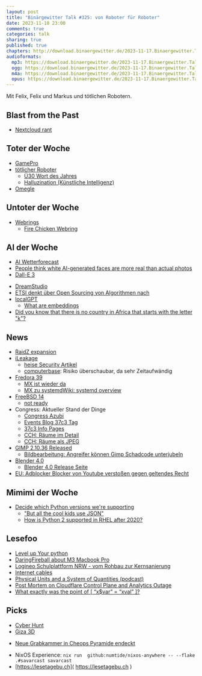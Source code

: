 ```yaml
---
layout: post
title: "Binärgewitter Talk #325: von Roboter für Roboter"
date: 2023-11-18 23:00
comments: true
categories: talk
sharing: true
published: true
chapters: http://download.binaergewitter.de/2023-11-17.Binaergewitter.Talk.325.chapters.txt
audioformats:
  mp3: https://download.binaergewitter.de/2023-11-17.Binaergewitter.Talk.325.mp3
  ogg: https://download.binaergewitter.de/2023-11-17.Binaergewitter.Talk.325.ogg
  m4a: https://download.binaergewitter.de/2023-11-17.Binaergewitter.Talk.325.m4a
  opus: https://download.binaergewitter.de/2023-11-17.Binaergewitter.Talk.325.opus
---
```

Mit Felix, Felix und Markus und tötlichen Robotern.

## Blast from the Past

- [Nextcloud rant]( https://blog.binaergewitter.de/2023/11/02/binaergewitter-talk-number-324-keller#isso-2334 )

## Toter der Woche
- [GamePro]( https://www.gamestar.de/artikel/byebye-gamepro-magazin,3403495.html )
- [tötlicher Roboter](https://www.heise.de/news/Verwechslung-mit-Gemuesekiste-Roboter-toetet-Techniker-9357055.html )
  - [Ü30 Wort des Jahres]( https://arstechnica.com/information-technology/2023/11/thanks-to-ai-hallucinate-is-cambridge-dictionarys-word-of-the-year-for-2023/ )
  - [Halluzination (Künstliche Intelligenz)]( https://de.wikipedia.org/wiki/Halluzination_(K%C3%BCnstliche_Intelligenz) )
- [Omegle]( https://www.omegle.com/ )

## Untoter der Woche
- [Webrings]( https://arne.me/articles/we-need-to-bring-back-webrings )
  * [Fire Chicken Webring]( https://github.com/bahlo/firechicken.club )

## AI der Woche

- [AI Wetterforecast]( https://arstechnica.com/science/2023/11/ai-outperforms-conventional-weather-forecasting-for-the-first-time-google-study/ )
- [People think white AI-generated faces are more real than actual photos]( https://arstechnica.com/information-technology/2023/11/people-think-white-ai-generated-faces-are-more-real-than-actual-photos-study-says/ )
- [Dall-E 3]( https://arstechnica.com/information-technology/2023/11/from-toy-to-tool-dall-e-3-is-a-wake-up-call-for-visual-artists-and-the-rest-of-us/ )
 * [DreamStudio]( https://beta.dreamstudio.ai/generate )
 * [ETSI denkt über Open Sourcing von Algorithmen nach]( https://www.theregister.com/2023/10/12/etsi_tetra_open_source/ )
 * [localGPT]( https://github.com/PromtEngineer/localGPT )
   * [What are embeddings]( https://simonwillison.net/2023/Oct/23/embeddings/ )
* [Did you know that there is no country in Africa that starts with the letter "k"?]( https://news.ycombinator.com/item?id=37145312 )

## News

- [RaidZ expansion]( https://github.com/openzfs/zfs/pull/15022 )
- [iLeakage]( https://ileakage.com/ )
  * [heise Security Artikel]( https://www.heise.de/news/iLeakage-Schutz-vor-Spectre-Seitenkanalangriff-in-Safari-unzureichend-9344659.html )
  * [computerbase]( https://www.computerbase.de/2023-10/ileakage-x-safari-spectre-nun-auch-bei-apple-cpus-ein-thema/ ): Risiko überschaubar, da sehr Zeitaufwändig
- [Fredora 39]( https://www.theregister.com/2023/11/09/fedora_39_released/ )
  - [MX ist wieder da]( https://forums.theregister.com/forum/all/2023/11/09/fedora_39_released/ )
  - [MX zu systemd]( https://mxlinux.org/wiki/system/systemd/ )[Wiki: systemd overview]( https://mxlinux.org/wiki/system/systemd-overview/ )
- [FreeBSD 14]( https://www.freebsd.org/releases/14.0R/schedule/ )
  * [not ready]( https://lists.freebsd.org/archives/freebsd-stable/2023-November/001662.html )
- Congress: Aktueller Stand der Dinge
  * [Congress Azubi](https://chaos.social/@piko/111393028837167828)
  * [Events Blog 37c3 Tag]( https://events.ccc.de/category/37c3/ )
  * [37c3 Info Pages]( https://events.ccc.de/congress/2023/infos/ )
  * [CCH: Räume im Detail]( https://www.cch.de/planen/raeume-flaechen/unsere-raeume-im-detail )
  * [CCH: Räume als JPEG]( https://www.cch.de/planen/raeume-flaechen/auf-einen-blick )
- [GIMP 2.10.36 Released]( https://www.gimp.org/news/2023/11/07/gimp-2-10-36-released/ )
  * [Bildbearbeitung: Angreifer können Gimp Schadcode unterjubeln]( https://www.heise.de/news/Bildbearbeitung-Angreifer-koennen-Gimp-Schadcode-unterjubeln-9531394.html )
- [ Blender 4.0]( https://wiki.blender.org/wiki/Reference/Release_Notes/4.0 )
  * [Blender 4.0 Release Seite]( https://www.blender.org/download/releases/4-0/ )
- [EU: Adblocker Blocker von Youtube verstoßen gegen geltendes Recht]( https://www.wired.com/story/youtube-ad-blocker-detection-eu-privacy-law/ )

## Mimimi der Woche
- [Decide which Python versions we're supporting]( https://github.com/google/flatbuffers/issues/6329 )
  - ["But all the cool kids use JSON"]( https://flatbuffers.dev/ )
  - [How is Python 2 supported in RHEL after 2020?]( https://access.redhat.com/solutions/4455511 )

## Lesefoo

- [Level up Your python]( https://henryiii.github.io/level-up-your-python/notebooks/0%20Intro.html )
- [DaringFireball about M3 Macbook Pro]( https://daringfireball.net/2023/11/the_2023_m3_macbook_pros )
- [Logineo Schulplattform NRW - vom Rohbau zur Kernsanierung]( https://www.heise.de/hintergrund/Missing-Link-Schulplattform-Logineo-NRW-vom-Rohbau-zur-Kernsanierung-9329370.html )
- [Internet cables]( https://www.cnet.com/home/internet/features/the-secret-life-of-the-500-cables-that-run-the-internet/ )
- [Physical Units and a System of Quantities (podcast)]( https://cppcast.com/physical_units_and_a_system_of_quantities/ )
- [Post Mortem on Cloudflare Control Plane and Analytics Outage]( https://blog.cloudflare.com/post-mortem-on-cloudflare-control-plane-and-analytics-outage/ )
- [What exactly was the point of [ “x$var” = “xval” ]?]( https://www.vidarholen.net/contents/blog/?p=1035 )

## Picks

- [Cyber Hunt]( https://cyb.farm/newgame.html )
- [Giza 3D]( http://giza.fas.harvard.edu/giza3d/ )
* [Neue Grabkammer in Cheops Pyramide endeckt]( https://www.tagesschau.de/wissen/forschung/cheops-pyramide-neuer-raum-entdeckt-aegypten-101.html )
- NixOS Experience: `nix run  github:numtide/nixos-anywhere -- --flake .#savarcast savarcast`
- [https://lesetagebu.ch]( https://lesetagebu.ch )
